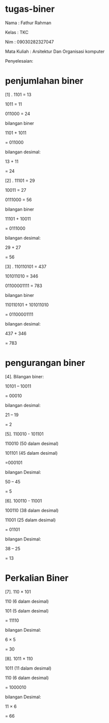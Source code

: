 # tugas-biner


Nama : Fathur Rahman

Kelas : TKC

Nim : 09030282327047

Mata Kuliah : Arsitektur Dan Organisasi komputer


Penyelesaian:

# penjumlahan biner

[1] . 1101 = 13

1011 = 11

011000 = 24


bilangan biner

1101 + 1011

= 011000

bilangan desimal:

13 + 11

= 24


[2] . 11101 = 29

10011 = 27

0111000 = 56


bilangan biner

11101 + 10011

= 0111000

bilangan desimal:

29 + 27

= 56


[3] . 110110101 = 437

101011010 = 346

01100001111 = 783

bilangan biner

110110101 + 101011010

= 01100001111

bilangan desimal:

437 + 346

= 783


# pengurangan biner

[4]. Bilangan biner:

10101 – 10011

= 00010

bilangan desimal:

21 – 19

= 2

[5]. 110010 - 101101

110010 (50 dalam desimal)

101101 (45 dalam desimal)

=000101

bilangan Desimal:

50 – 45

= 5


[6]. 100110 - 11001

100110 (38 dalam desimal)

11001 (25 dalam desimal)

= 01101

bilangan Desimal:

38 – 25

= 13

# Perkalian Biner

[7]. 110 × 101

110 (6 dalam desimal)

101 (5 dalam desimal)

= 11110

bilangan Desimal:

6 × 5

= 30


[8]. 1011 × 110

1011 (11 dalam desimal)

110 (6 dalam desimal)

= 1000010

bilangan Desimal:

11 × 6

= 66

